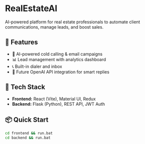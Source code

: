 # RealEstateAI

AI-powered platform for real estate professionals to automate client communications, manage leads, and boost sales.

## 🚀 Features
- 🔁 AI-powered cold calling & email campaigns
- 📊 Lead management with analytics dashboard
- 📞 Built-in dialer and inbox
- 🧠 Future OpenAI API integration for smart replies

## 🧱 Tech Stack
- **Frontend:** React (Vite), Material UI, Redux
- **Backend:** Flask (Python), REST API, JWT Auth

## 📦 Quick Start
```bash
cd frontend && run.bat
cd backend && run.bat

